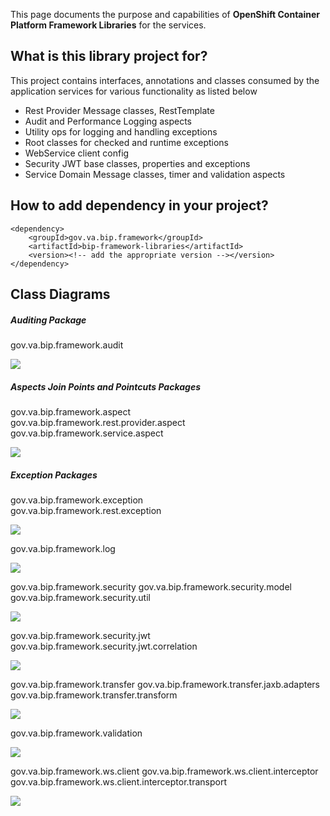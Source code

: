 This page documents the purpose and capabilities of **OpenShift Container Platform Framework Libraries** for the services.

## What is this library project for? ##

This project contains interfaces, annotations and classes consumed by the application services for various functionality as listed below
* Rest Provider Message classes, RestTemplate
* Audit and Performance Logging aspects
* Utility ops for logging and handling exceptions
* Root classes for checked and runtime exceptions
* WebService client config
* Security JWT base classes, properties and exceptions
* Service Domain Message classes, timer and validation aspects

## How to add dependency in your project?

    <dependency>
        <groupId>gov.va.bip.framework</groupId>
        <artifactId>bip-framework-libraries</artifactId>
        <version><!-- add the appropriate version --></version>
    </dependency>

## Class Diagrams

##### Auditing Package
gov.va.bip.framework.audit

<img src = "/images/cd-audit-package.jpg">

##### Aspects Join Points and Pointcuts Packages
   gov.va.bip.framework.aspect <br/>
   gov.va.bip.framework.rest.provider.aspect<br/>
   gov.va.bip.framework.service.aspect<br/>
   
<img src = "/images/cd-aspect-packages.jpg">

##### Exception Packages
   gov.va.bip.framework.exception <br/>
   gov.va.bip.framework.rest.exception<br/>
   
<img src = "/images/bip-framework-exception-class-diagram.jpg">

gov.va.bip.framework.log

<img src = "/images/bip-framework-log-class-diagram.jpg">

gov.va.bip.framework.security
gov.va.bip.framework.security.model
gov.va.bip.framework.security.util

<img src = "/images/bip-framework-security-class-diagram.jpg">

gov.va.bip.framework.security.jwt
gov.va.bip.framework.security.jwt.correlation

<img src = "/images/bip-framework-jwt-class-diagram.jpg">

gov.va.bip.framework.transfer
gov.va.bip.framework.transfer.jaxb.adapters
gov.va.bip.framework.transfer.transform

<img src = "/images/bip-framework-transfer-class-diagram.jpg">

gov.va.bip.framework.validation

<img src = "/images/bip-framework-validation-class-diagram.jpg">

gov.va.bip.framework.ws.client
gov.va.bip.framework.ws.client.interceptor
gov.va.bip.framework.ws.client.interceptor.transport

<img src = "/images/bip-framework-ws-class-diagram.jpg">




